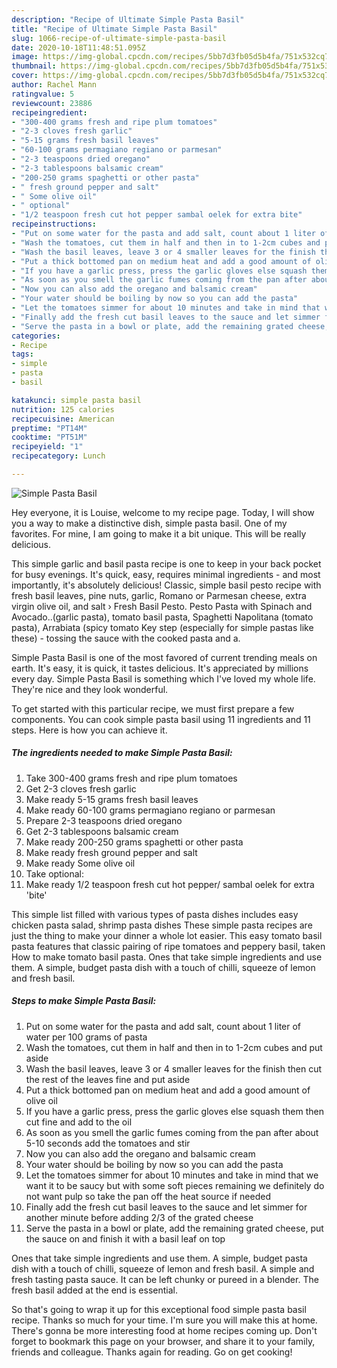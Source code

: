 ```yaml
---
description: "Recipe of Ultimate Simple Pasta Basil"
title: "Recipe of Ultimate Simple Pasta Basil"
slug: 1066-recipe-of-ultimate-simple-pasta-basil
date: 2020-10-18T11:48:51.095Z
image: https://img-global.cpcdn.com/recipes/5bb7d3fb05d5b4fa/751x532cq70/simple-pasta-basil-recipe-main-photo.jpg
thumbnail: https://img-global.cpcdn.com/recipes/5bb7d3fb05d5b4fa/751x532cq70/simple-pasta-basil-recipe-main-photo.jpg
cover: https://img-global.cpcdn.com/recipes/5bb7d3fb05d5b4fa/751x532cq70/simple-pasta-basil-recipe-main-photo.jpg
author: Rachel Mann
ratingvalue: 5
reviewcount: 23886
recipeingredient:
- "300-400 grams fresh and ripe plum tomatoes"
- "2-3 cloves fresh garlic"
- "5-15 grams fresh basil leaves"
- "60-100 grams permagiano regiano or parmesan"
- "2-3 teaspoons dried oregano"
- "2-3 tablespoons balsamic cream"
- "200-250 grams spaghetti or other pasta"
- " fresh ground pepper and salt"
- " Some olive oil"
- " optional"
- "1/2 teaspoon fresh cut hot pepper sambal oelek for extra bite"
recipeinstructions:
- "Put on some water for the pasta and add salt, count about 1 liter of water per 100 grams of pasta"
- "Wash the tomatoes, cut them in half and then in to 1-2cm cubes and put aside"
- "Wash the basil leaves, leave 3 or 4 smaller leaves for the finish then cut the rest of the leaves fine and put aside"
- "Put a thick bottomed pan on medium heat and add a good amount of olive oil"
- "If you have a garlic press, press the garlic gloves else squash them then cut fine and add to the oil"
- "As soon as you smell the garlic fumes coming from the pan after about 5-10 seconds add the tomatoes and stir"
- "Now you can also add the oregano and balsamic cream"
- "Your water should be boiling by now so you can add the pasta"
- "Let the tomatoes simmer for about 10 minutes and take in mind that we want it to be saucy but with some soft pieces remaining we definitely do not want pulp so take the pan off the heat source if needed"
- "Finally add the fresh cut basil leaves to the sauce and let simmer for another minute before adding 2/3 of the grated cheese"
- "Serve the pasta in a bowl or plate, add the remaining grated cheese, put the sauce on and finish it with a basil leaf on top"
categories:
- Recipe
tags:
- simple
- pasta
- basil

katakunci: simple pasta basil 
nutrition: 125 calories
recipecuisine: American
preptime: "PT14M"
cooktime: "PT51M"
recipeyield: "1"
recipecategory: Lunch

---
```



![Simple Pasta Basil](https://img-global.cpcdn.com/recipes/5bb7d3fb05d5b4fa/751x532cq70/simple-pasta-basil-recipe-main-photo.jpg)

Hey everyone, it is Louise, welcome to my recipe page. Today, I will show you a way to make a distinctive dish, simple pasta basil. One of my favorites. For mine, I am going to make it a bit unique. This will be really delicious.

This simple garlic and basil pasta recipe is one to keep in your back pocket for busy evenings. It&#39;s quick, easy, requires minimal ingredients - and most importantly, it&#39;s absolutely delicious! Classic, simple basil pesto recipe with fresh basil leaves, pine nuts, garlic, Romano or Parmesan cheese, extra virgin olive oil, and salt › Fresh Basil Pesto. Pesto Pasta with Spinach and Avocado..(garlic pasta), tomato basil pasta, Spaghetti Napolitana (tomato pasta), Arrabiata (spicy tomato Key step (especially for simple pastas like these) - tossing the sauce with the cooked pasta and a.

Simple Pasta Basil is one of the most favored of current trending meals on earth. It's easy, it is quick, it tastes delicious. It's appreciated by millions every day. Simple Pasta Basil is something which I've loved my whole life. They're nice and they look wonderful.


To get started with this particular recipe, we must first prepare a few components. You can cook simple pasta basil using 11 ingredients and 11 steps. Here is how you can achieve it.

<!--inarticleads1-->

##### The ingredients needed to make Simple Pasta Basil:

1. Take 300-400 grams fresh and ripe plum tomatoes
1. Get 2-3 cloves fresh garlic
1. Make ready 5-15 grams fresh basil leaves
1. Make ready 60-100 grams permagiano regiano or parmesan
1. Prepare 2-3 teaspoons dried oregano
1. Get 2-3 tablespoons balsamic cream
1. Make ready 200-250 grams spaghetti or other pasta
1. Make ready  fresh ground pepper and salt
1. Make ready  Some olive oil
1. Take  optional:
1. Make ready 1/2 teaspoon fresh cut hot pepper/ sambal oelek for extra &#39;bite&#39;


This simple list filled with various types of pasta dishes includes easy chicken pasta salad, shrimp pasta dishes These simple pasta recipes are just the thing to make your dinner a whole lot easier. This easy tomato basil pasta features that classic pairing of ripe tomatoes and peppery basil, taken How to make tomato basil pasta. Ones that take simple ingredients and use them. A simple, budget pasta dish with a touch of chilli, squeeze of lemon and fresh basil. 

<!--inarticleads2-->

##### Steps to make Simple Pasta Basil:

1. Put on some water for the pasta and add salt, count about 1 liter of water per 100 grams of pasta
1. Wash the tomatoes, cut them in half and then in to 1-2cm cubes and put aside
1. Wash the basil leaves, leave 3 or 4 smaller leaves for the finish then cut the rest of the leaves fine and put aside
1. Put a thick bottomed pan on medium heat and add a good amount of olive oil
1. If you have a garlic press, press the garlic gloves else squash them then cut fine and add to the oil
1. As soon as you smell the garlic fumes coming from the pan after about 5-10 seconds add the tomatoes and stir
1. Now you can also add the oregano and balsamic cream
1. Your water should be boiling by now so you can add the pasta
1. Let the tomatoes simmer for about 10 minutes and take in mind that we want it to be saucy but with some soft pieces remaining we definitely do not want pulp so take the pan off the heat source if needed
1. Finally add the fresh cut basil leaves to the sauce and let simmer for another minute before adding 2/3 of the grated cheese
1. Serve the pasta in a bowl or plate, add the remaining grated cheese, put the sauce on and finish it with a basil leaf on top


Ones that take simple ingredients and use them. A simple, budget pasta dish with a touch of chilli, squeeze of lemon and fresh basil. A simple and fresh tasting pasta sauce. It can be left chunky or pureed in a blender. The fresh basil added at the end is essential. 

So that's going to wrap it up for this exceptional food simple pasta basil recipe. Thanks so much for your time. I'm sure you will make this at home. There's gonna be more interesting food at home recipes coming up. Don't forget to bookmark this page on your browser, and share it to your family, friends and colleague. Thanks again for reading. Go on get cooking!
